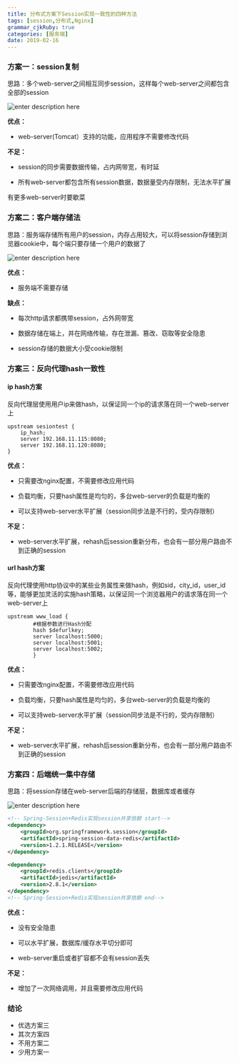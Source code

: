 ```yaml
---
title: 分布式方案下Session实现一致性的四种方法
tags: [session,分布式,Nginx]
grammar_cjkRuby: true
categories: [服务端]
date: 2019-02-16
---
```



### 方案一：session复制
 

思路：多个web-server之间相互同步session，这样每个web-server之间都包含全部的session

![enter description here](./images/1550325346670.png)

**优点：**
- web-server(Tomcat）支持的功能，应用程序不需要修改代码

**不足：**

- session的同步需要数据传输，占内网带宽，有时延

- 所有web-server都包含所有session数据，数据量受内存限制，无法水平扩展

有更多web-server时要歇菜

 

### 方案二：客户端存储法 


思路：服务端存储所有用户的session，内存占用较大，可以将session存储到浏览器cookie中，每个端只要存储一个用户的数据了

![enter description here](./images/1550325392877.png)

**优点：**
- 服务端不需要存储

**缺点：**

- 每次http请求都携带session，占外网带宽

- 数据存储在端上，并在网络传输，存在泄漏、篡改、窃取等安全隐患

- session存储的数据大小受cookie限制

 

### 方案三：反向代理hash一致性

 

#### ip hash方案

反向代理层使用用户ip来做hash，以保证同一个ip的请求落在同一个web-server上

``` nginxconf
upstream sesiontest {
    ip_hash;
    server 192.168.11.115:8080;
    server 192.168.11.120:8080; 
}
```

 **优点：**
- 只需要改nginx配置，不需要修改应用代码

- 负载均衡，只要hash属性是均匀的，多台web-server的负载是均衡的

- 可以支持web-server水平扩展（session同步法是不行的，受内存限制）

**不足：**
- web-server水平扩展，rehash后session重新分布，也会有一部分用户路由不到正确的session

#### url hash方案

反向代理使用http协议中的某些业务属性来做hash，例如sid，city_id，user_id等，能够更加灵活的实施hash策略，以保证同一个浏览器用户的请求落在同一个web-server上
``` nginxconf
upstream www_load {
	    #根据参数进行Hash分配
		hash $defurlkey;
		server localhost:5000;
		server localhost:5001;
		server localhost:5002;
		}
```
**优点：**
- 只需要改nginx配置，不需要修改应用代码

- 负载均衡，只要hash属性是均匀的，多台web-server的负载是均衡的

- 可以支持web-server水平扩展（session同步法是不行的，受内存限制）

**不足：**
- web-server水平扩展，rehash后session重新分布，也会有一部分用户路由不到正确的session

 

### 方案四：后端统一集中存储
 

思路：将session存储在web-server后端的存储层，数据库或者缓存

![enter description here](./images/1550325803329.png)

```xml
<!-- Spring-Session+Redis实现session共享依赖 start--> 
<dependency>
    <groupId>org.springframework.session</groupId>
	<artifactId>spring-session-data-redis</artifactId> 
	<version>1.2.1.RELEASE</version>
</dependency>

<dependency>
    <groupId>redis.clients</groupId> 
    <artifactId>jedis</artifactId>
    <version>2.8.1</version> 
</dependency> 
<!-- Spring-Session+Redis实现session共享依赖 end-->
```

**优点：**

- 没有安全隐患

- 可以水平扩展，数据库/缓存水平切分即可

- web-server重启或者扩容都不会有session丢失

**不足：**
- 增加了一次网络调用，并且需要修改应用代码


### 结论
- 优选方案三
- 其次方案四
- 不用方案二
- 少用方案一